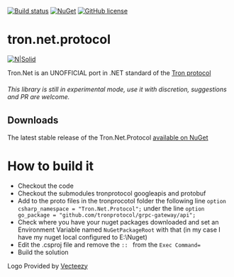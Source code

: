 [![Build status](https://ci.appveyor.com/api/projects/status/eajbppflhmoeu3wk?svg=true)](https://ci.appveyor.com/project/dariogriffo/tron-net-protocol)
[![NuGet](https://img.shields.io/nuget/v/Tron.Net.Protocol.svg?style=flat)](https://www.nuget.org/packages/Tron.Net.Protocol/) 
[![GitHub license](https://img.shields.io/github/license/griffo-io/tron.net.protocol.svg)](https://github.com/griffo-io/tron.net.protocol/blob/master/src/LICENSE)


# tron.net.protocol

[![N|Solid](https://avatars2.githubusercontent.com/u/39886363?s=200&v=4)](https://github.com/griffo-io/tron.net.protocol)

Tron.Net is an UNOFFICIAL port in .NET standard of the [Tron protocol](https://github.com/tronprotocol/)

###### This library is still in experimental mode, use it with discretion, suggestions and PR are welcome.

## Downloads ##

The latest stable release of the Tron.Net.Protocol [available on NuGet](https://www.nuget.org/packages/Tron.Net.Protocol)


# How to build it

  - Checkout the code
  - Checkout the submodules tronprotocol googleapis and protobuf
  - Add to the proto files in the tronprocotol folder the following line `option csharp_namespace = "Tron.Net.Protocol";` under the line `option go_package = "github.com/tronprotocol/grpc-gateway/api";`
  - Check where you have your nuget packages downloaded and set an Environment Variable named `NuGetPackageRoot` with that (in my case I have my nuget local configured to E:\Nuget)
  - Edit the .csproj file and remove the `:: ` from the `Exec Command=`
  - Build the solution
  
  
Logo Provided by [Vecteezy](https://vecteezy.com)
  